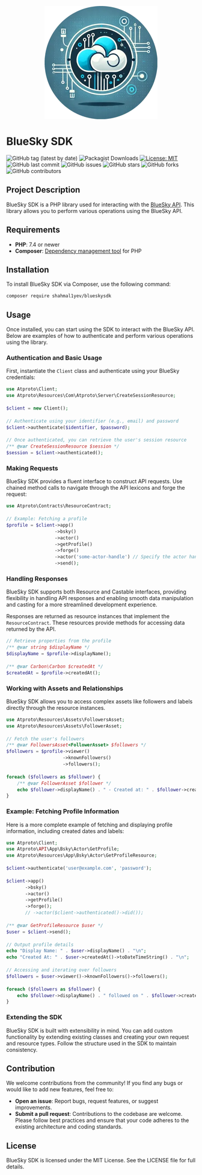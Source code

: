 <p align="center">
  <img src="art/logo-small.webp" alt="Logo" />
</p>

# BlueSky SDK

![GitHub tag (latest by date)](https://img.shields.io/github/v/tag/shahmal1yev/blueskysdk?label=latest&style=flat)
![Packagist Downloads](https://img.shields.io/packagist/dt/shahmal1yev/blueskysdk)
[![License: MIT](https://img.shields.io/badge/License-MIT-green.svg)](https://opensource.org/licenses/MIT)
![GitHub last commit](https://img.shields.io/github/last-commit/shahmal1yev/blueskysdk)
![GitHub issues](https://img.shields.io/github/issues/shahmal1yev/blueskysdk)
![GitHub stars](https://img.shields.io/github/stars/shahmal1yev/blueskysdk)
![GitHub forks](https://img.shields.io/github/forks/shahmal1yev/blueskysdk)
![GitHub contributors](https://img.shields.io/github/contributors/shahmal1yev/blueskysdk)

## Project Description

BlueSky SDK is a PHP library used for interacting with the [BlueSky API](https://docs.bsky.app/docs/get-started). This library allows you to perform various
operations using the BlueSky API.

## Requirements

- **PHP**: 7.4 or newer
- **Composer**: [Dependency management tool](https://getcomposer.org/) for PHP

## Installation

To install BlueSky SDK via Composer, use the following command:

```bash
composer require shahmal1yev/blueskysdk
```

## Usage

Once installed, you can start using the SDK to interact with the BlueSky API. Below are examples of how to 
authenticate and perform various operations using the library.

### Authentication and Basic Usage

First, instantiate the `Client` class and authenticate using your BlueSky credentials:

```php
use Atproto\Client;
use Atproto\Resources\Com\Atproto\Server\CreateSessionResource;

$client = new Client();

// Authenticate using your identifier (e.g., email) and password
$client->authenticate($identifier, $password);

// Once authenticated, you can retrieve the user's session resource
/** @var CreateSessionResource $session */
$session = $client->authenticated();
```

### Making Requests

BlueSky SDK provides a fluent interface to construct API requests. Use chained method calls to navigate through the 
API lexicons and forge the request:

```php
use Atproto\Contracts\ResourceContract;

// Example: Fetching a profile
$profile = $client->app()
                  ->bsky()
                  ->actor()
                  ->getProfile()
                  ->forge()
                  ->actor('some-actor-handle') // Specify the actor handle
                  ->send();
```

### Handling Responses

BlueSky SDK supports both Resource and Castable interfaces, providing flexibility in handling API responses and 
enabling smooth data manipulation and casting for a more streamlined development experience.

Responses are returned as resource instances that implement the `ResourceContract`. These resources provide methods 
for accessing data returned by the API.

```php
// Retrieve properties from the profile
/** @var string $displayName */
$displayName = $profile->displayName();

/** @var Carbon\Carbon $createdAt */
$createdAt = $profile->createdAt();
```

### Working with Assets and Relationships

BlueSky SDK allows you to access complex assets like followers and labels directly through the resource instances.

```php
use Atproto\Resources\Assets\FollowersAsset;
use Atproto\Resources\Assets\FollowerAsset;

// Fetch the user's followers
/** @var FollowersAsset<FollowerAsset> $followers */
$followers = $profile->viewer()
                     ->knownFollowers()
                     ->followers();

foreach ($followers as $follower) {
    /** @var FollowerAsset $follower */
    echo $follower->displayName() . " - Created at: " . $follower->createdAt()->format(DATE_ATOM) . "\n";
}
```

### Example: Fetching Profile Information

Here is a more complete example of fetching and displaying profile information, including created dates and labels:

```php
use Atproto\Client;
use Atproto\API\App\Bsky\Actor\GetProfile;
use Atproto\Resources\App\Bsky\Actor\GetProfileResource;

$client->authenticate('user@example.com', 'password');

$client->app()
       ->bsky()
       ->actor()
       ->getProfile()
       ->forge();
       // ->actor($client->authenticated()->did());

/** @var GetProfileResource $user */
$user = $client->send();

// Output profile details
echo "Display Name: " . $user->displayName() . "\n";
echo "Created At: " . $user->createdAt()->toDateTimeString() . "\n";

// Accessing and iterating over followers
$followers = $user->viewer()->knownFollowers()->followers();

foreach ($followers as $follower) {
    echo $follower->displayName() . " followed on " . $follower->createdAt()->format(DATE_ATOM) . "\n";
}
```

### Extending the SDK

BlueSky SDK is built with extensibility in mind. You can add custom functionality by extending existing classes and 
creating your own request and resource types. Follow the structure used in the SDK to maintain consistency.

## Contribution

We welcome contributions from the community! If you find any bugs or would like to add new features, feel free to:

- **Open an issue**: Report bugs, request features, or suggest improvements.
- **Submit a pull request**: Contributions to the codebase are welcome. Please follow best practices and ensure that your code adheres to the existing architecture and coding standards.

## License

BlueSky SDK is licensed under the MIT License. See the LICENSE file for full details.
